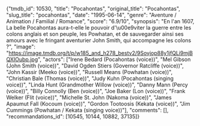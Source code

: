 {"tmdb_id": 10530, "title": "Pocahontas", "original_title": "Pocahontas", "slug_title": "pocahontas", "date": "1995-06-14", "genre": "Aventure / Animation / Familial / Romance", "score": "6.9/10", "synopsis": "En l'an 1607, La belle Pocahontas aura-t-elle le pouvoir d'\u00e9viter la guerre entre les colons anglais et son peuple, les Powhatan, et de sauvegarder ainsi ses amours avec le fringant aventurier John Smith, qui accompagne les colons ?", "image": "https://image.tmdb.org/t/p/w185_and_h278_bestv2/9Sovjop88y1jfQLi9mjBQXIOubp.jpg", "actors": ["Irene Bedard (Pocahontas (voice))", "Mel Gibson (John Smith (voice))", "David Ogden Stiers (Governor Ratcliffe (voice))", "John Kassir (Meeko (voice))", "Russell Means (Powhatan (voice))", "Christian Bale (Thomas (voice))", "Judy Kuhn (Pocahontas (singing voice))", "Linda Hunt (Grandmother Willow (voice))", "Danny Mann (Percy (voice))", "Billy Connolly (Ben (voice))", "Joe Baker (Lon (voice))", "Frank Welker (Flit (voice))", "Michelle St. John (Nakoma (voice))", "James Apaumut Fall (Kocoum (voice))", "Gordon Tootoosis (Kekata (voice))", "Jim Cummings (Powhatan / Kekata (singing voice))"], "comments": [], "recommandations_id": [10545, 10144, 10882, 37135]}